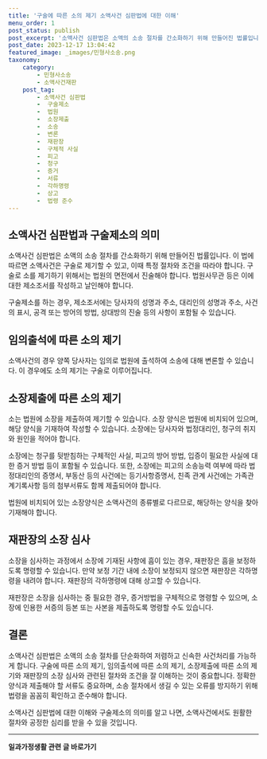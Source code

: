 ```yaml
---
title: '구술에 따른 소의 제기 소액사건 심판법에 대한 이해'
menu_order: 1
post_status: publish
post_excerpt: '소액사건 심판법은 소액의 소송 절차를 간소화하기 위해 만들어진 법률입니다. 이 법에 따르면 소액사건은 구술로 제기할 수 있고, 이때 특정 절차와 조건을 따라야 합니다. 구술로 소를 제기하기 위해서는 법원의 면전에서 진술해야 합니다. 법원사무관 등은 이에 대한 제소조서를 작성하고 날인해야 합니다.'
post_date: 2023-12-17 13:04:42
featured_image: _images/민형사소송.png
taxonomy:
    category:
        - 민형사소송
        - 소액사건재판
    post_tag:
        - 소액사건 심판법
        -  구술제소
        -  법원
        -  소장제출
        -  소송
        -  변론
        -  재판장
        -  구체적 사실
        -  피고
        -  청구
        -  증거
        -  서류
        -  각하명령
        -  상고
        -  법령 준수
---
```



## 소액사건 심판법과 구술제소의 의미

소액사건 심판법은 소액의 소송 절차를 간소화하기 위해 만들어진 법률입니다. 이 법에 따르면 소액사건은 구술로 제기할 수 있고, 이때 특정 절차와 조건을 따라야 합니다. 구술로 소를 제기하기 위해서는 법원의 면전에서 진술해야 합니다. 법원사무관 등은 이에 대한 제소조서를 작성하고 날인해야 합니다.

구술제소를 하는 경우, 제소조서에는 당사자의 성명과 주소, 대리인의 성명과 주소, 사건의 표시, 공격 또는 방어의 방법, 상대방의 진술 등의 사항이 포함될 수 있습니다.

## 임의출석에 따른 소의 제기

소액사건의 경우 양쪽 당사자는 임의로 법원에 출석하여 소송에 대해 변론할 수 있습니다. 이 경우에도 소의 제기는 구술로 이루어집니다.

## 소장제출에 따른 소의 제기

소는 법원에 소장을 제출하여 제기할 수 있습니다. 소장 양식은 법원에 비치되어 있으며, 해당 양식을 기재하여 작성할 수 있습니다. 소장에는 당사자와 법정대리인, 청구의 취지와 원인을 적어야 합니다.

소장에는 청구를 뒷받침하는 구체적인 사실, 피고의 방어 방법, 입증이 필요한 사실에 대한 증거 방법 등이 포함될 수 있습니다. 또한, 소장에는 피고의 소송능력 여부에 따라 법정대리인의 증명서, 부동산 등의 사건에는 등기사항증명서, 친족 관계 사건에는 가족관계기록사항 등의 첨부서류도 함께 제출되어야 합니다.

법원에 비치되어 있는 소장양식은 소액사건의 종류별로 다르므로, 해당하는 양식을 찾아 기재해야 합니다.

## 재판장의 소장 심사

소장을 심사하는 과정에서 소장에 기재된 사항에 흠이 있는 경우, 재판장은 흠을 보정하도록 명령할 수 있습니다. 만약 보정 기간 내에 소장이 보정되지 않으면 재판장은 각하명령을 내려야 합니다. 재판장의 각하명령에 대해 상고할 수 있습니다.

재판장은 소장을 심사하는 중 필요한 경우, 증거방법을 구체적으로 명령할 수 있으며, 소장에 인용한 서증의 등본 또는 사본을 제출하도록 명령할 수도 있습니다.

## 결론

소액사건 심판법은 소액의 소송 절차를 단순화하여 저렴하고 신속한 사건처리를 가능하게 합니다. 구술에 따른 소의 제기, 임의출석에 따른 소의 제기, 소장제출에 따른 소의 제기와 재판장의 소장 심사와 관련된 절차와 조건을 잘 이해하는 것이 중요합니다. 정확한 양식과 제출해야 할 서류도 중요하며, 소송 절차에서 생길 수 있는 오류를 방지하기 위해 법령을 꼼꼼히 확인하고 준수해야 합니다.

소액사건 심판법에 대한 이해와 구술제소의 의미를 알고 나면, 소액사건에서도 원활한 절차와 공정한 심리를 받을 수 있을 것입니다.
<!-- wp:separator -->
<hr class="wp-block-separator has-alpha-channel-opacity"/>
<!-- /wp:separator -->

<!-- wp:group {"backgroundColor":"base","layout":{"type":"constrained"}} -->
<div class="wp-block-group has-base-background-color has-background"><!-- wp:paragraph {"align":"center","fontSize":"medium"} -->
<p class="has-text-align-center has-large-font-size"><strong>일과가정생활 관련 글 바로가기</strong></p>
<!-- /wp:paragraph -->


<!-- wp:latest-posts
{"categories":[{"id":10918,"count":19,"description":"","link":"https://uknowlaw.com/category/%ec%9d%bc%ea%b3%bc%ea%b0%80%ec%a0%95%ec%83%9d%ed%99%9c/","name":"일과가정생활","slug":"일과가정생활","taxonomy":"category","parent":0,"meta":[],"_links":{"self":[{"href":"https://uknowlaw.com/wp-json/wp/v2/categories/10918"}],"collection":[{"href":"https://uknowlaw.com/wp-json/wp/v2/categories"}],"about":[{"href":"https://uknowlaw.com/wp-json/wp/v2/taxonomies/category"}],"wp:post_type":[{"href":"https://uknowlaw.com/wp-json/wp/v2/posts?categories=10918"}],"curies":[{"name":"wp","href":"https://api.w.org/{rel}","templated":true}]}}],"postsToShow":100,"excerptLength":28,"postLayout":"grid","columns":2,"featuredImageAlign":"left","featuredImageSizeSlug":"large","fontSize":"small"} /--></div>
<!-- /wp:group -->